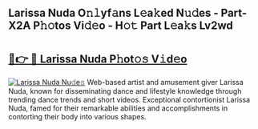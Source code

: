 ## Larissa Nuda O𝚗𝚕yf𝚊ns L𝚎a𝚔ed N𝚞𝚍es - Part-X2A P𝚑𝚘tos Vi𝚍𝚎o - H𝚘𝚝 Part L𝚎a𝚔s Lv2wd

# <h2><a href="http://kf3ccw.oniu.top/?m=Larissa+Nuda">🔗👉 🔴 Larissa Nuda P𝚑ot𝚘𝚜 V𝚒d𝚎o</a></h2>

[![Larissa Nuda Nu𝚍e𝚜](https://i.imgur.com/0qMVB7G.gif)](http://kf3ccw.oniu.top/?m=Larissa+Nuda)
Web-based artist and amusement giver Larissa Nuda, known for disseminating dance and lifestyle knowledge through trending dance trends and short videos. Exceptional contortionist Larissa Nuda, famed for their remarkable abilities and accomplishments in contorting their body into various shapes.  
